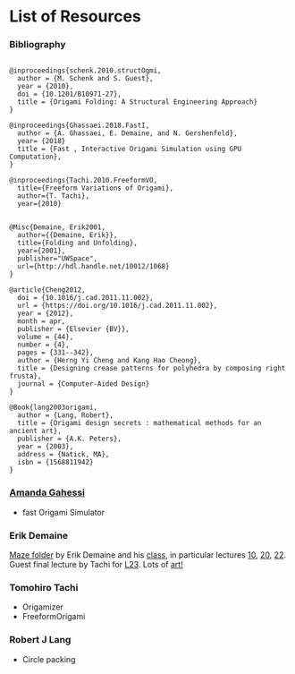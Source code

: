 # List of Resources

### Bibliography&#x20;

```

@inproceedings{schenk.2010.structOgmi,
  author = {M. Schenk and S. Guest},
  year = {2010},
  doi = {10.1201/B10971-27},
  title = {Origami Folding: A Structural Engineering Approach}
}

@inproceedings{Ghassaei.2018.FastI,
  author = {A. Ghassaei, E. Demaine, and N. Gershenfeld},
  year= {2018}
  title = {Fast , Interactive Origami Simulation using GPU Computation},
}

@inproceedings{Tachi.2010.FreeformVO,
  title={Freeform Variations of Origami},
  author={T. Tachi},
  year={2010}


@Misc{Demaine, Erik2001,
  author={{Demaine, Erik}},
  title={Folding and Unfolding},
  year={2001},
  publisher="UWSpace",
  url={http://hdl.handle.net/10012/1068}
}

@article{Cheng2012,
  doi = {10.1016/j.cad.2011.11.002},
  url = {https://doi.org/10.1016/j.cad.2011.11.002},
  year = {2012},
  month = apr,
  publisher = {Elsevier {BV}},
  volume = {44},
  number = {4},
  pages = {331--342},
  author = {Herng Yi Cheng and Kang Hao Cheong},
  title = {Designing crease patterns for polyhedra by composing right frusta},
  journal = {Computer-Aided Design}
}

@Book{lang2003origami,
  author = {Lang, Robert},
  title = {Origami design secrets : mathematical methods for an ancient art},
  publisher = {A.K. Peters},
  year = {2003},
  address = {Natick, MA},
  isbn = {1568811942}
}
```

###

### [Amanda Gahessi](http://www.amandaghassaei.com/about/)

* fast Origami Simulator

### Erik Demaine

[Maze folder](http://erikdemaine.org/fonts/maze/) by Erik Demaine and his [class](http://courses.csail.mit.edu/6.849/fall10/lectures/), in particular lectures [10](http://courses.csail.mit.edu/6.849/fall10/lectures/L10.pdf), [20](http://courses.csail.mit.edu/6.849/fall10/lectures/L20\_images.pdf), [22](http://courses.csail.mit.edu/6.849/fall10/lectures/L22.pdf). Guest final lecture by Tachi for [L23](http://courses.csail.mit.edu/6.849/fall10/lectures/L23\_images.pdf). Lots of [art!](http://erikdemaine.org/curved/ShakespeaRED/)

### Tomohiro Tachi

* Origamizer
* FreeformOrigami

### Robert J Lang

* Circle packing&#x20;



###

